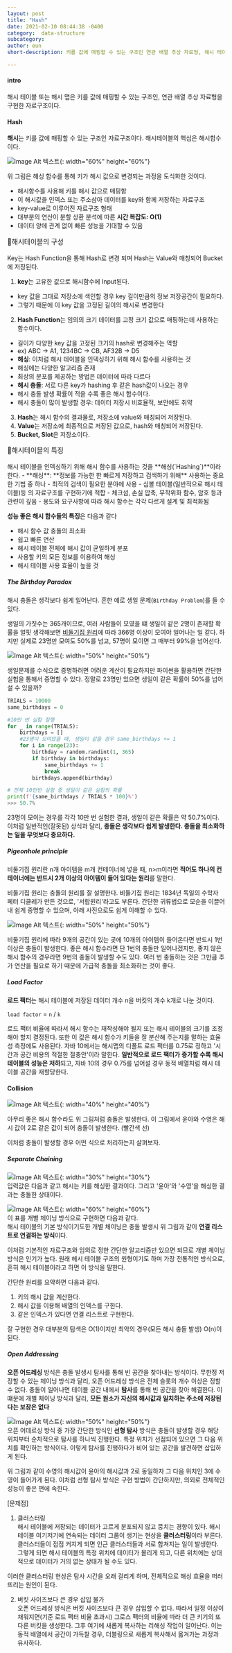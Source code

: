 ```yaml
---
layout: post
title: "Hash"
date: 2021-02-10 08:44:38 -0400
category:  data-structure
subcategory: 
author: eun
short-description: 키를 값에 매핑할 수 있는 구조인 연관 배열 추상 자료형, 해시 테이블

---
```


#### intro
해시 테이블 또는 해시 맵은 키를 값에 매핑할 수 있는 구조인, 연관 배열 추상 자료형을 구현한 자료구조이다.

#### Hash
**해시**는 키를 값에 매핑할 수 있는 구조인 자료구조이다. 해시테이블의 핵심은 해시함수이다. 

![Image Alt 텍스트](/assets/images/ct04_01.png){: width="60%" height="60%"}

위 그림은 해싱 함수를 통해 키가 해시 값으로 변경되는 과정을 도식화한 것이다.

- 해시함수를 사용해 키를 해시 값으로 매핑함
- 이 해시값을 인덱스 또는 주소삼아 데이터를 key와 함께 저장하는 자료구조
- key-value로 이루어진 자료구조 형태
- 대부분의 연산이 분할 상환 분석에 따른 **시간 복잡도: O(1)**
- 데이터 양에 관계 없이 빠른 성능을 기대할 수 있음

<p style="font-size: 1.12em">📌해시테이블의 구성 </p>

Key는 Hash Function을 통해 Hash로 변경 되며 Hash는 Value와 매칭되어 Bucket에 저장된다.
1. **key**는 고유한 값으로 해시함수에 Input된다.
- key 값을 그대로 저장소에 색인할 경우 key 길이만큼의 정보 저장공간이 필요하다.
- 그렇기 때문에 이 key 값을 고정된 길이의 해시로 변경한다
2. **Hash Function**는 임의의 크기 데이터를 고정 크기 값으로 매핑하는데 사용하는 함수이다.    
- 길이가 다양한 key 값을 고정된 크기의 hash로 변경해주는 역할  
- ex) ABC -> A1,  1234BC -> CB,  AF32B -> D5
- **해싱**: 이처럼 해시 테이블을 인덱싱하기 위해 해시 함수를 사용하는 것
- 해싱에는 다양한 알고리즘 존재
- 최상의 분포를 제공하는 방법은 데이터에 따라 다르다
- **해시 충돌**: 서로 다른 key가 hashing 후 같은 hash값이 나오는 경우
- 해시 충돌 발생 확률이 적을 수록 좋은 해시 함수이다.
- 해시 충돌이 많이 발생할 경우: 데이터 저장시 비효율적, 보안에도 취약       
3. **Hash**는 해시 함수의 결과물로, 저장소에 value와 매칭되어 저장된다.
4. **Value**는  저장소에 최종적으로 저장된 값으로, hash와 매칭되어 저장된다.
5. **Bucket, Slot**은 저장소이다.


<p style="font-size: 1.12em">📌해시테이블의 특징 </p>
해시 테이블을 인덱싱하기 위해 해시 함수를 사용하는 것을 **해싱(`Hashing`)**이라 한다.
- **해싱**: **정보를 가능한 한 빠르게 저장하고 검색하기 위해** 사용하는 중요한 기법 중 하나
- 최적의 검색이 필요한 분야에 사용
- 심볼 테이블(일반적으로 해시 테이블)등 의 자료구조를 구현하기에 적합
- 체크섬, 손실 압축, 무작위화 함수, 암호 등과 관련이 깊음
- 용도와 요구사항에 따라 해시 함수는 각각 다르게 설계 및 최적화됨

**성능 좋은 해시 함수들의 특징**은 다음과 같다
+ 해시 함수 값 충돌의 최소화
+ 쉽고 빠른 연산
+ 해시 테이블 전체에 해시 값이 균일하게 분포
+ 사용할 키의 모든 정보를 이용하여 해싱
+ 해시 테이블 사용 효율이 높을 것

##### The Birthday Paradox
해시 충돌은 생각보다 쉽게 일어난다. 흔한 예로 생일 문제(`Birthday Problem`)를 들 수 있다.

생일의 가짓수는 365개이므로, 여러 사람들이 모였을 떄 생일이 같은 2명이 존재할 확률을 얼핏 생각해보면
<a href = "#pigeonhole-principle">비둘기집 원리</a>에 따라 366명 이상이 모여야 일어나는 일 같다. 하지만 실제로 23명만 모여도 50%를 넘고, 57명이 모이면 그 때부터 99%을 넘어선다. 

![Image Alt 텍스트](/assets/images/ct04_02.png){: width="50%" height="50%"}

생일문제를 수식으로 증명하려면 어려운 계산이 필요하지만 파이썬을 활용하면 간단한 실험을 통해서 증명할 수 있다. 
정말로 23명만 있으면 생일이 같은 확률이 50%를 넘어설 수 있을까?
```python
TRIALS = 10000
same_birthdays = 0

#10만 번 실험 질행
for _ in range(TRIALS):
    birthdays = []
    #23명이 모여있을 때, 생일이 같을 경우 same_birthdays += 1
    for i in range(23):
        birthday = random.randint(1, 365)
        if birthday in birthdays:
            same_birthdays += 1
            break
        birthdays.append(birthday)

# 전체 10만번 실험 중 생일이 같은 실험의 확률
print(f'{same_birthdays / TRIALS * 100}%')
>>> 50.7%
```

23명이 모이는 경우를 각각 10만 번 실험한 결과, 생일이 같은 확률은 약 50.7%이다. 이처럼 일반적인(잘못된) 상식과 달리, **충돌은 생각보다 쉽게 발생한다. 충돌을 최소화하는 일을 무엇보다 중요하다.**

##### Pigeonhole principle
비둘기집 원리란 n개 아이템을 m개 컨테이너에 넣을 때, n>m이라면 **적어도 하나의 컨테이너에는 반드시 2개 이상의 아이템이 들어 있다는 원리**를 말한다. 

비둘기집 원리는 충돌의 원리를 잘 설명한다. 비둘기집 원리는 1834년 독일의 수학자 페터 디클레가 만든 것으로, 
'서랍원리'라고도 부른다. 간단한 귀류법으로 모순을 이끌어내 쉽게 증명할 수 있으며, 아래 사진으로도 쉽게 이해할 수 있다.

![Image Alt 텍스트](/assets/images/ct04_03.png){: width="50%" height="50%"}

비둘기집 원리에 따라 9개의 공간이 있는 곳에 10개의 아이템이 들어온다면 반드시 1번 이상은 충돌이 발생한다. 
좋은 해시 함수라면 단 1번의 충돌만 일어나겠지만, 좋지 않은 해시 함수의 경우라면 9번의 충돌이 발생할 수도 있다.
여러 번 충돌하는 것은 그만큼 추가 연산을 필요로 하기 때문에 가급적 충돌을 최소화하는 것이 좋다.

##### Load Factor
**로드 팩터**는 해시 테이블에 저장된 데이터 개수 n을 버킷의 개수 k개로 나눈 것이다. 

`load factor` = `n` / `k`

로드 팩터 비율에 따라서 해시 함수는 재작성해야 될지 또는 해시 테이블의 크기를 조정해야 할지 결정된다.
또한 이 값은 해시 함수가 키들을 잘 분산해 주는지를 말하는 효율성 측정에도 사용된다.
자바 10에서는 해시맵의 디폴트 로드 팩터를 0.75로 정하고 '시간과 공간 비용의 적절한 절충안'이라 말한다.
**일반적으로 로드 팩터가 증가할 수록 해시 테이블의 성능은 저하**되고, 자바 10의 경우 0.75를 넘어설 경우 동적 배열처럼 해시 테이블 공간을 재할당한다.

#### Collision
![Image Alt 텍스트](/assets/images/ct04_05.png){: width="40%" height="40%"}

아무리 좋은 해시 함수라도 위 그림처럼 충돌은 발생한다.
이 그림에서 윤아와 수영은 해시 값이 2로 같은 값이 되어 충돌이 발생한다. (빨간색 선)

이처럼 충돌이 발생할 경우 어떤 식으로 처리하는지 살펴보자.

##### Separate Chaining
![Image Alt 텍스트](/assets/images/ct04_06.png){: width="30%" height="30%"}     
입력값은 다음과 같고 해시는 키를 해싱한 결과이다. 그리고 '윤아'와 '수영'을 해싱한 결과는 충돌한 상태이다.

![Image Alt 텍스트](/assets/images/ct04_04.png){: width="60%" height="60%"}     
이 표를 개별 체이닝 방식으로 구현하면 다음과 같다.      
해시 테이블의 기본 방식이기도한 개별 체이닝은  충돌 발생시 위 그림과 같이 **연결 리스트로 연결하는 방식**이다.

이처럼 기본적인 자료구조와 임의로 정한 간단한 알고리즘만 있으면 되므로 개별 체이닝 방식은 인기가 높다. 
원래 헤시 테이블 구조의 원형이기도 하며 가장 전통적인 방식으로, 흔히 해시 테이블이라고 하면 이 방식을 말한다.

간단한 원리를 요약하면 다음과 같다.
1. 키의 해시 값을 계산한다.
2. 해시 값을 이용해 배열의 인덱스를 구한다.
3. 같은 인덱스가 있다면 연결 리스트로 구현한다.

잘 구현한 경우 대부분의 탐색은 O(1)이지만 최악의 경우(모든 해시 충돌 발생) O(n)이 된다. 

##### Open Addressing
**오픈 어드레싱** 방식은 충돌 발생시 탐사를 통해 빈 공간을 찾아내는 방식이다.
무한정 저장할 수 있는 체이닝 방식과 달리, 오픈 어드레싱 방식은 전체 슬롯의 개수 이상은 정할 수 없다.
충돌이 일어나면 테이블 공간 내에서 **탐사**를 통해 빈 공간을 찾아 해결한다. 이 떄문에 개별 체이닝 방식과 달리, **모든 원소가 자신의 해시값과 일치하는 주소에 저장된다는 보장은 없다**

![Image Alt 텍스트](/assets/images/ct04_07.png){: width="50%" height="50%"}     
오픈 어데르싱 방식 중 가장 간단한 방식인 **선형 탐사** 방식은 충돌이 발생할 경우 
해당 위치부터 순차적으로 탐사를 하나씩 진행한다. 
특정 위치가 선점되어 있으면 그 다음 위치를 확인하는 방식이다. 
이렇게 탐사를 진행하다가 비어 있는 공간을 발견하면 삽입하게 된다.

위 그림과 같이 수영의 해시값이 윤아의 해시값과 2로 동일하자 그 다음 위치인 3에 수영이 들어가게 된다. 
이처럼 선형 탐사 방식은 구현 방법이 간단하지만, 의외로 전체적인 성능이 좋은 편에 속한다.

[문제점]       
01) 클러스터링      
해시 테이블에 저장되는 데이터가 고르게 분포되지 않고 뭉치는 경향이 있다. 해시 테이블 여기저기에 연속되는 데이터 그룹이 생기는 현상을 **클러스터링**이라 부른다. 클러스터들이 점점 커지게 되면 인근 클러스터들과 서로 합쳐지는 일이 발생한다. 그렇게 되면 해시 테이블의 특정 위치에 데이터가 몰리게 되고, 다른 위치에는 상대적으로 데이터가 거의 없는 상태가 될 수도 있다. 

이러한 클러스터링 현상은 탐사 시간을 오래 걸리게 하며, 전체적으로 해싱 효율을 떠러뜨리는 원인이 된다.

02) 버킷 사이즈보다 큰 경우 삽입 불가       
오픈 어드레싱 방식은 버킷 사이즈보다 큰 경우 삽입할 수 없다. 따라서 일정 이상이 채워지면(기준 로드 팩터 비율 초과시)
그로스 펙터의 비율에 따라 더 큰 키기의 또 다른 버킷을 생성한다. 그후 여기에 새롭게 복사하는 리해싱 작업이 일어난다. 
이는 동적 배열에서 공간이 가득찰 경우, 더블링으로 새롭게 복사해서 옮겨가는 과정과 유사하다.